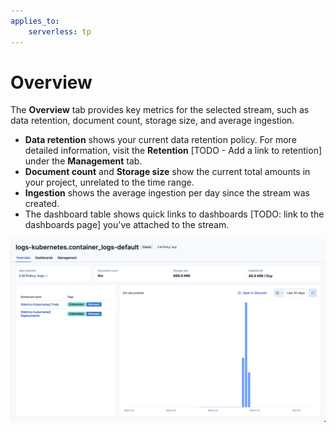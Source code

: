 ```yaml
---
applies_to:
    serverless: tp
---
```


# Overview

The **Overview** tab provides key metrics for the selected stream, such as data retention, document count, storage size, and average ingestion.

- **Data retention** shows your current data retention policy. For more detailed information, visit the **Retention** [TODO - Add a link to retention] under the **Management** tab.
- **Document count** and **Storage size** show the current total amounts in your project, unrelated to the time range.
- **Ingestion** shows the average ingestion per day since the stream was created.
- The dashboard table shows quick links to dashboards [TODO: link to the dashboards page] you've attached to the stream.

![alt text](<overview.png>)